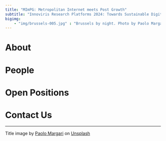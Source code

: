 ```yaml
---
title: "MImPG: Metropolitan Internet meets Post Growth"
subtitle: "Innoviris Research Platforms 2024: Towards Sustainable Digitalization"
bigimg:
    - "img/brussels-005.jpg" : "Brussels by night. Photo by Paolo Margari on Unsplash."
---
```


# About

# People

# Open Positions

# Contact Us

---

Title image by <a href="https://unsplash.com/@paolomargari?utm_content=creditCopyText&utm_medium=referral&utm_source=unsplash">Paolo Margari</a> on <a href="https://unsplash.com/photos/a-view-of-a-city-at-night-from-a-rooftop-GAlMu7FMdaw?utm_content=creditCopyText&utm_medium=referral&utm_source=unsplash">Unsplash</a>

